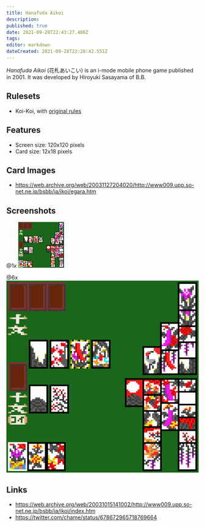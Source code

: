 ```yaml
---
title: Hanafuda Aikoi
description: 
published: true
date: 2021-09-28T22:43:27.406Z
tags: 
editor: markdown
dateCreated: 2021-09-28T22:28:42.551Z
---
```


_Hanafuda Aikoi_ (<span lang='ja'>花札あいこい</span>) is an i-mode mobile phone game published in 2001.
It was developed by Hiroyuki Sasayama of B.B.

## Rulesets
- Koi-Koi, with [original rules](https://web.archive.org/web/20031217231324/http://www009.upp.so-net.ne.jp/bsbb/ia/ikoi/howto.htm)

## Features
- Screen size: 120x120 pixels
- Card size: 12x18 pixels

## Card Images
- https://web.archive.org/web/20031127204020/http://www009.upp.so-net.ne.jp/bsbb/ia/ikoi/egara.htm

## Screenshots

@1x
![hanafuda-aikoi-original.gif](/hanafuda-aikoi-original.gif)

@6x
![hanafuda-aikoi.png](/hanafuda-aikoi.png)

## Links
- https://web.archive.org/web/20031015141002/http://www009.upp.so-net.ne.jp/bsbb/ia/ikoi/index.htm
- https://twitter.com/chame/status/678672965718769664